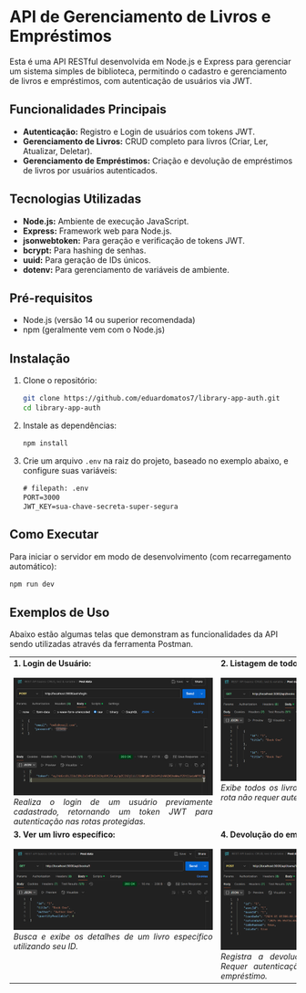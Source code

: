 # API de Gerenciamento de Livros e Empréstimos

Esta é uma API RESTful desenvolvida em Node.js e Express para gerenciar um sistema simples de biblioteca, permitindo o cadastro e gerenciamento de livros e empréstimos, com autenticação de usuários via JWT.

## Funcionalidades Principais

*   **Autenticação:** Registro e Login de usuários com tokens JWT.
*   **Gerenciamento de Livros:** CRUD completo para livros (Criar, Ler, Atualizar, Deletar).
*   **Gerenciamento de Empréstimos:** Criação e devolução de empréstimos de livros por usuários autenticados.

## Tecnologias Utilizadas

*   **Node.js:** Ambiente de execução JavaScript.
*   **Express:** Framework web para Node.js.
*   **jsonwebtoken:** Para geração e verificação de tokens JWT.
*   **bcrypt:** Para hashing de senhas.
*   **uuid:** Para geração de IDs únicos.
*   **dotenv:** Para gerenciamento de variáveis de ambiente.

## Pré-requisitos

*   Node.js (versão 14 ou superior recomendada)
*   npm (geralmente vem com o Node.js)

## Instalação

1.  Clone o repositório:
    ```bash
    git clone https://github.com/eduardomatos7/library-app-auth.git
    cd library-app-auth
    ```
2.  Instale as dependências:
    ```bash
    npm install
    ```
3.  Crie um arquivo `.env` na raiz do projeto, baseado no exemplo abaixo, e configure suas variáveis:
    ```dotenv
    # filepath: .env
    PORT=3000
    JWT_KEY=sua-chave-secreta-super-segura
    ```

## Como Executar

Para iniciar o servidor em modo de desenvolvimento (com recarregamento automático):

```bash
npm run dev
```

## Exemplos de Uso

Abaixo estão algumas telas que demonstram as funcionalidades da API sendo utilizadas através da ferramenta Postman.

<table>
  <tr>
    <td align="center" valign="top">
      <div style="width: 350px; text-align: left;"><strong>1. Login de Usuário:</strong></div><br/>
      <img src="docs/images/image.png" alt="Login de Usuário" width="350"/>
      <br/><em style="text-align: justify; display: inline-block; width: 350px;">Realiza o login de um usuário previamente cadastrado, retornando um token JWT para autenticação nas rotas protegidas.</em>
    </td>
    <td align="center" valign="top">
       <div style="width: 350px; text-align: left;"><strong>2. Listagem de todos os livros:</strong></div><br/>
      <img src="docs/images/image-1.png" alt="Listagem de Livros" width="350"/>
      <br/><em style="text-align: justify; display: inline-block; width: 350px;">Exibe todos os livros cadastrados no sistema. Esta rota não requer autenticação.</em>
    </td>
  </tr>
  <tr>
    <td align="center" valign="top">
       <div style="width: 350px; text-align: left;"><strong>3. Ver um livro específico:</strong></div><br/>
      <img src="docs/images/image-2.png" alt="Ver Livro Específico" width="350"/>
      <br/><em style="text-align: justify; display: inline-block; width: 350px;">Busca e exibe os detalhes de um livro específico utilizando seu ID.</em>
    </td>
    <td align="center" valign="top">
       <div style="width: 350px; text-align: left;"><strong>4. Devolução do empréstimo:</strong></div><br/>
      <img src="docs/images/image-3.png" alt="Devolução de Empréstimo" width="350"/>
      <br/><em style="text-align: justify; display: inline-block; width: 350px;">Registra a devolução de um livro emprestado. Requer autenticação do usuário que realizou o empréstimo.</em>
    </td>
  </tr>
</table>